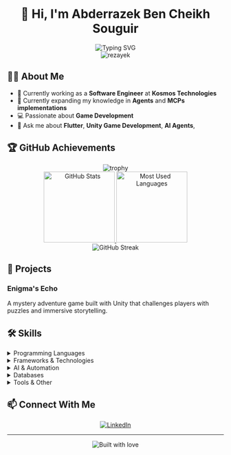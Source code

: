 # <div align="center">👋 Hi, I'm Abderrazek Ben Cheikh Souguir</div>

<div align="center">
    <img src="https://readme-typing-svg.herokuapp.com?font=Fira+Code&pause=1000&color=0969DA&center=true&vCenter=true&width=435&lines=Software+Engineer;Game+Developer;Flutter+Developer;AI+Enthusiast" alt="Typing SVG" />
    <br>
    <img src="https://komarev.com/ghpvc/?username=rezayek&label=Profile%20views&color=0e75b6&style=flat" alt="rezayek" />
</div>

## 👨‍💻 About Me

- 💼 Currently working as a **Software Engineer** at **Kosmos Technologies**
- 🧠 Currently expanding my knowledge in **Agents** and **MCPs implementations**
- 💻 Passionate about **Game Development**
- 📱 Ask me about **Flutter**, **Unity Game Development**, **AI Agents**,

## 🏆 GitHub Achievements

<div align="center">
  <img src="https://github-profile-trophy.vercel.app/?username=rezayek&theme=nord&column=7&no-frame=true" alt="trophy"/>
</div>

<div align="center">
  <a href="#">
    <img src="https://github-readme-stats.vercel.app/api?username=rezayek&show_icons=true&theme=tokyonight" alt="GitHub Stats" height="165"/>
  </a>
  <a href="#">
    <img src="https://github-readme-stats.vercel.app/api/top-langs/?username=rezayek&layout=compact&theme=tokyonight" alt="Most Used Languages" height="165"/>
  </a>
</div>

<div align="center">
  <img src="https://github-readme-streak-stats.herokuapp.com/?user=rezayek&theme=tokyonight" alt="GitHub Streak"/>
</div>

## 🔭 Projects

### Enigma's Echo
A mystery adventure game built with Unity that challenges players with puzzles and immersive storytelling.
<!-- Consider adding a screenshot or GIF here -->

<!-- Add 2-3 more projects with brief descriptions -->

## 🛠️ Skills

<details>
<summary>Programming Languages</summary>
<br>
<p align="left">
  <a href="#"><img src="https://img.shields.io/badge/C-00599C?style=for-the-badge&logo=c&logoColor=white" alt="C"/></a>
  <a href="#"><img src="https://img.shields.io/badge/C%2B%2B-00599C?style=for-the-badge&logo=c%2B%2B&logoColor=white" alt="C++"/></a>
  <a href="#"><img src="https://img.shields.io/badge/C%23-239120?style=for-the-badge&logo=c-sharp&logoColor=white" alt="C#"/></a>
  <a href="#"><img src="https://img.shields.io/badge/Dart-0175C2?style=for-the-badge&logo=dart&logoColor=white" alt="Dart"/></a>
  <a href="#"><img src="https://img.shields.io/badge/JavaScript-F7DF1E?style=for-the-badge&logo=javascript&logoColor=black" alt="JavaScript"/></a>
  <a href="#"><img src="https://img.shields.io/badge/Python-3776AB?style=for-the-badge&logo=python&logoColor=white" alt="Python"/></a>
  <a href="#"><img src="https://img.shields.io/badge/Java-ED8B00?style=for-the-badge&logo=openjdk&logoColor=white" alt="Java"/></a>
</p>
</details>

<details>
<summary>Frameworks & Technologies</summary>
<br>
<p align="left">
  <a href="#"><img src="https://img.shields.io/badge/Flutter-02569B?style=for-the-badge&logo=flutter&logoColor=white" alt="Flutter"/></a>
  <a href="#"><img src="https://img.shields.io/badge/Unity-100000?style=for-the-badge&logo=unity&logoColor=white" alt="Unity"/></a>
  <a href="#"><img src="https://img.shields.io/badge/FastAPI-009688?style=for-the-badge&logo=fastapi&logoColor=white" alt="FastAPI"/></a>
  <a href="#"><img src="https://img.shields.io/badge/TensorFlow-FF6F00?style=for-the-badge&logo=tensorflow&logoColor=white" alt="TensorFlow"/></a>
  <a href="#"><img src="https://img.shields.io/badge/Firebase-FFCA28?style=for-the-badge&logo=firebase&logoColor=black" alt="Firebase"/></a>
  <a href="#"><img src="https://img.shields.io/badge/Supabase-3ECF8E?style=for-the-badge&logo=supabase&logoColor=white" alt="Supabase"/></a>
  <a href="#"><img src="https://img.shields.io/badge/Docker-2496ED?style=for-the-badge&logo=docker&logoColor=white" alt="Docker"/></a>
</p>
</details>

<details>
<summary>AI & Automation</summary>
<br>
<p align="left">
  <a href="#"><img src="https://img.shields.io/badge/crewAI-4285F4?style=for-the-badge&logo=ai&logoColor=white" alt="crewAI"/></a>
  <a href="#"><img src="https://img.shields.io/badge/Prompt_Engineering-FF4B4B?style=for-the-badge&logo=openai&logoColor=white" alt="Prompt Engineering"/></a>
  <a href="#"><img src="https://img.shields.io/badge/Automation-00C7B7?style=for-the-badge&logo=zapier&logoColor=white" alt="Automation"/></a>
  <a href="#"><img src="https://img.shields.io/badge/TensorFlow-FF6F00?style=for-the-badge&logo=tensorflow&logoColor=white" alt="TensorFlow"/></a>
</p>
</details>

<details>
<summary>Databases</summary>
<br>
<p align="left">
    
  <a href="#"><img src="https://img.shields.io/badge/PostgreSQL-316192?style=for-the-badge&logo=postgresql&logoColor=white" alt="PostgreSQL"/></a>
  <a href="#"><img src="https://img.shields.io/badge/MySQL-4479A1?style=for-the-badge&logo=mysql&logoColor=white" alt="MySQL"/></a>
  <a href="#"><img src="https://img.shields.io/badge/SQLite-07405E?style=for-the-badge&logo=sqlite&logoColor=white" alt="SQLite"/></a>
</p>
</details>

<details>
<summary>Tools & Other</summary>
<br>
<p align="left">
  <a href="#"><img src="https://img.shields.io/badge/Git-F05032?style=for-the-badge&logo=git&logoColor=white" alt="Git"/></a>
  <a href="#"><img src="https://img.shields.io/badge/Figma-F24E1E?style=for-the-badge&logo=figma&logoColor=white" alt="Figma"/></a>
  <a href="#"><img src="https://img.shields.io/badge/Blender-F5792A?style=for-the-badge&logo=blender&logoColor=white" alt="Blender"/></a>
  <a href="#"><img src="https://img.shields.io/badge/Postman-FF6C37?style=for-the-badge&logo=postman&logoColor=white" alt="Postman"/></a>
  <a href="#"><img src="https://img.shields.io/badge/Linux-FCC624?style=for-the-badge&logo=linux&logoColor=black" alt="Linux"/></a>
  <a href="#"><img src="https://img.shields.io/badge/RabbitMQ-FF6600?style=for-the-badge&logo=rabbitmq&logoColor=white" alt="RabbitMQ"/></a>
</p>
</details>

## 📫 Connect With Me

<p align="center">
  <a href="https://www.linkedin.com/in/abderrazek-ben-cheikh-souguir-803743233/" target="_blank">
    <img src="https://img.shields.io/badge/LinkedIn-0077B5?style=for-the-badge&logo=linkedin&logoColor=white" alt="LinkedIn"/>
  </a>
</p>

---

<div align="center">
  <img src="https://forthebadge.com/images/badges/built-with-love.svg" alt="Built with love"/>
</div>
